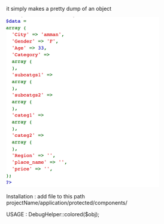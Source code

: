 it simply makes a pretty dump of an object

![alt text](image.png)

Installation : add file to this path projectName/application/protected/components/

USAGE : DebugHelper::colored($obj);
